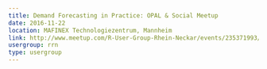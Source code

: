 ```yaml
---
title: Demand Forecasting in Practice: OPAL & Social Meetup
date: 2016-11-22
location: MAFINEX Technologiezentrum, Mannheim
link: http://www.meetup.com/R-User-Group-Rhein-Neckar/events/235371993/
usergroup: rrn
type: usergroup
---
```

